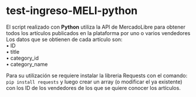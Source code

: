 # test-ingreso-MELI-python

El script realizado con __Python__ utiliza la API de MercadoLibre para obtener todos los artículos publicados en la plataforma por uno o varios vendedores  
  Los datos que se obtienen de cada artículo son:  
  •	ID  
  •	title   
  •	category_id  
  •	category_name 
    
  Para su utilización se requiere instalar la libreria Requests con el comando: `pip install requests` y luego crear un array (o modificar el ya existente) con los ID de los vendedores de los que se quiere conocer los artículos.
